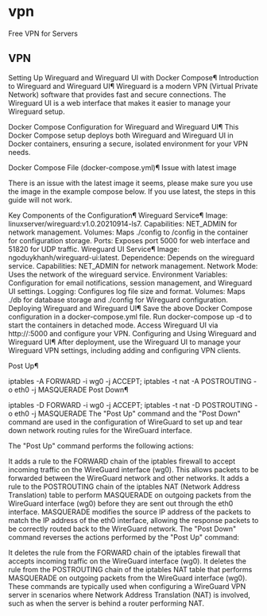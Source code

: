 # vpn
Free VPN for Servers

## VPN
Setting Up Wireguard and Wireguard UI with Docker Compose¶ Introduction to Wireguard and Wireguard UI¶ Wireguard is a modern VPN (Virtual Private Network) software that provides fast and secure connections. The Wireguard UI is a web interface that makes it easier to manage your Wireguard setup.

Docker Compose Configuration for Wireguard and Wireguard UI¶ This Docker Compose setup deploys both Wireguard and Wireguard UI in Docker containers, ensuring a secure, isolated environment for your VPN needs.

Docker Compose File (docker-compose.yml)¶ Issue with latest image

There is an issue with the latest image it seems, please make sure you use the image in the example compose below. If you use latest, the steps in this guide will not work.

Key Components of the Configuration¶ Wireguard Service¶ Image: linuxserver/wireguard:v1.0.20210914-ls7. Capabilities: NET_ADMIN for network management. Volumes: Maps ./config to /config in the container for configuration storage. Ports: Exposes port 5000 for web interface and 51820 for UDP traffic. Wireguard UI Service¶ Image: ngoduykhanh/wireguard-ui:latest. Dependence: Depends on the wireguard service. Capabilities: NET_ADMIN for network management. Network Mode: Uses the network of the wireguard service. Environment Variables: Configuration for email notifications, session management, and Wireguard UI settings. Logging: Configures log file size and format. Volumes: Maps ./db for database storage and ./config for Wireguard configuration. Deploying Wireguard and Wireguard UI¶ Save the above Docker Compose configuration in a docker-compose.yml file. Run docker-compose up -d to start the containers in detached mode. Access Wireguard UI via http://:5000 and configure your VPN. Configuring and Using Wireguard and Wireguard UI¶ After deployment, use the Wireguard UI to manage your Wireguard VPN settings, including adding and configuring VPN clients.

Post Up¶

iptables -A FORWARD -i wg0 -j ACCEPT; iptables -t nat -A POSTROUTING -o eth0 -j MASQUERADE Post Down¶

iptables -D FORWARD -i wg0 -j ACCEPT; iptables -t nat -D POSTROUTING -o eth0 -j MASQUERADE The "Post Up" command and the "Post Down" command are used in the configuration of WireGuard to set up and tear down network routing rules for the WireGuard interface.

The "Post Up" command performs the following actions:

It adds a rule to the FORWARD chain of the iptables firewall to accept incoming traffic on the WireGuard interface (wg0). This allows packets to be forwarded between the WireGuard network and other networks. It adds a rule to the POSTROUTING chain of the iptables NAT (Network Address Translation) table to perform MASQUERADE on outgoing packets from the WireGuard interface (wg0) before they are sent out through the eth0 interface. MASQUERADE modifies the source IP address of the packets to match the IP address of the eth0 interface, allowing the response packets to be correctly routed back to the WireGuard network. The "Post Down" command reverses the actions performed by the "Post Up" command:

It deletes the rule from the FORWARD chain of the iptables firewall that accepts incoming traffic on the WireGuard interface (wg0). It deletes the rule from the POSTROUTING chain of the iptables NAT table that performs MASQUERADE on outgoing packets from the WireGuard interface (wg0). These commands are typically used when configuring a WireGuard VPN server in scenarios where Network Address Translation (NAT) is involved, such as when the server is behind a router performing NAT.